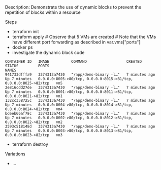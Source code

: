 
Description: Demonstrate the use of dynamic blocks to prevent the repetition of blocks within a resource

Steps
- terraform init
- terraform apply # Observe that 5 VMs are created
                  # Note that the VMs have different port forwarding as described in var.vms["ports"]
- docker ps
- investigate the dynamic block code

```
CONTAINER ID   IMAGE          COMMAND                  CREATED         STATUS         PORTS                                                              NAMES
941733dfffa9   3374313a7430   "/app/demo-binary -l…"   7 minutes ago   Up 7 minutes   0.0.0.0:8005->80/tcp, 0.0.0.0:8015->81/tcp, 0.0.0.0:8025->82/tcp   vm5
2e816cdd27de   3374313a7430   "/app/demo-binary -l…"   7 minutes ago   Up 7 minutes   0.0.0.0:8001->80/tcp, 0.0.0.0:8011->81/tcp, 0.0.0.0:8021->82/tcp   vm1
132cc358725c   3374313a7430   "/app/demo-binary -l…"   7 minutes ago   Up 7 minutes   0.0.0.0:8004->80/tcp, 0.0.0.0:8014->81/tcp, 0.0.0.0:8024->82/tcp   vm4
bdeeb66af78c   3374313a7430   "/app/demo-binary -l…"   7 minutes ago   Up 7 minutes   0.0.0.0:8002->80/tcp, 0.0.0.0:8012->81/tcp, 0.0.0.0:8022->82/tcp   vm2
2593c518148d   3374313a7430   "/app/demo-binary -l…"   7 minutes ago   Up 7 minutes   0.0.0.0:8003->80/tcp, 0.0.0.0:8013->81/tcp, 0.0.0.0:8023->82/tcp   vm3
```

- terraform destroy

Variations
- ...

